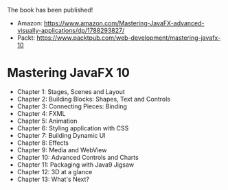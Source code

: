 The book has been published! 
 * Amazon: https://www.amazon.com/Mastering-JavaFX-advanced-visually-applications/dp/1788293827/
 * Packt: https://www.packtpub.com/web-development/mastering-javafx-10

# Mastering JavaFX 10

 * Chapter 1: Stages, Scenes and Layout 
 * Chapter 2: Building Blocks: Shapes, Text and Controls 
 * Chapter 3: Connecting Pieces: Binding 
 * Chapter 4: FXML 
 * Chapter 5: Animation 
 * Chapter 6: Styling application with CSS 
 * Chapter 7: Building Dynamic UI 
 * Chapter 8: Effects 
 * Chapter 9: Media and WebView 
 * Chapter 10: Advanced Controls and Charts 
 * Chapter 11: Packaging with Java9 Jigsaw 
 * Chapter 12: 3D at a glance 
 * Chapter 13: What's Next?

